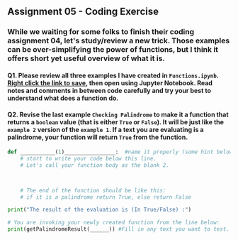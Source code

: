 ## Assignment 05 - Coding Exercise

### While we waiting for some folks to finish their coding assignment 04, let's study/review a new trick. Those examples can be over-simplifying the power of functions, but I think it offers short yet useful overview of what it is.

#### Q1. Please review all three examples I have created in ```Functions.ipynb```. [Right click the link to save](https://github.com/zwen/infs3400spring2021/blob/main/Assignments/Assignment05_Functions.ipynb), then open using Jupyter Notebook. Read notes and comments in between code carefully and try your best to understand what does a function do.

#### Q2. Revise the last example ```Checking Palindrome``` to make it a function that returns a ```boolean``` value (that is either ```True``` or ```False```). It will be just like the ```example 2``` version of the ```example 1```. If a text you are evaluating is a palindrome, your function will return ```True``` from the function.

```python
def ___________(1)________________:  #name it properly (some hint below)
    # start to write your code below this line.
    # Let's call your function body as the blank 2.



    # The end of the function should be like this: 
    # if it is a palindrome return True, else return False

print("The result of the evaluation is (In True/False) :")

# You are invoking your newly created function from the line below:
print(getPalindromeResult(______)) #Fill in any text you want to test.

```
